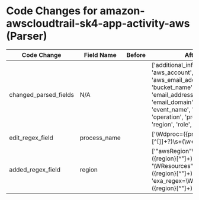 # Code Changes for amazon-awscloudtrail-sk4-app-activity-aws (Parser)

| Code Change | Field Name | Before | After |
|-------------|------------|--------|-------|
| changed_parsed_fields | N/A |  | ['additional_info', 'app', 'aws_account', 'aws_email_address', 'bucket_name', 'domain', 'email_address', 'email_domain', 'event_name', 'object', 'operation', 'process_name', 'region', 'role', 'time', 'user'] |
| edit_regex_field | process_name |  | ['\Wdproc=({process_name}[^\[\]]+?)\s+(\w+=|$)'] |
| added_regex_field | region |  | ['"awsRegion"\s*:\s*"({region}[^"]+)"', '\WResources":.+?"Region":"({region}[^"]+)"', 'exa_regex=\WawsRegion":"({region}[^"]+)"'] |